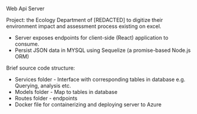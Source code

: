 Web Api Server

Project: the Ecology Department of [REDACTED] to digitize
their environment impact and assessment process existing on excel.

- Server exposes endpoints for client-side (React) application to consume. 
- Persist JSON data in MYSQL using Sequelize (a promise-based Node.js ORM)

Brief source code structure:
- Services folder - Interface with corresponding tables in database e.g. Querying, analysis etc.
- Models folder - Map to tables in database
- Routes folder - endpoints
- Docker file for containerizing and deploying server to Azure

